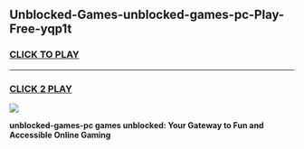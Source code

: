 
## Unblocked-Games-unblocked-games-pc-Play-Free-yqp1t
<h3>
<a href="https://premium76.site?title=unblocked-games-pc&ref=15A">CLICK TO PLAY</a></h3>
<hr>

<h3>
<a href="https://premium76.site?title=unblocked-games-pc&ref=15A">CLICK 2 PLAY</a>
  
</h3>

<a href="https://premium76.site?title=unblocked-games-pc&ref=15A"><img src="https://clearcache.store/games.png"></a>


**unblocked-games-pc games unblocked: Your Gateway to Fun and Accessible Online Gaming**
